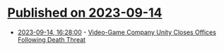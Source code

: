 # [Published on 2023-09-14](index.md)

* [2023-09-14, 16:28:00](https://slashdot.org/story/23/09/14/1620247/video-game-company-unity-closes-offices-following-death-threat?utm_source=rss1.0mainlinkanon&utm_medium=feed) - [Video-Game Company Unity Closes Offices Following Death Threat](https://slashdot.org/story/23/09/14/1620247/video-game-company-unity-closes-offices-following-death-threat?utm_source=rss1.0mainlinkanon&utm_medium=feed)
